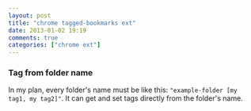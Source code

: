 ```yaml
---
layout: post
title: "chrome tagged-bookmarks ext"
date: 2013-01-02 19:19
comments: true
categories: ["chrome ext"]
---
```


### Tag from folder name

In my plan, every folder's name must be like this: `"example-folder [my tag1,
 my tag2]"`. It can get and set tags directly from the folder's name.


